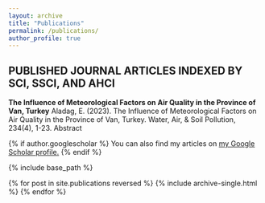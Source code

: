 ```yaml
---
layout: archive
title: "Publications"
permalink: /publications/
author_profile: true
---
```

## PUBLISHED JOURNAL ARTICLES INDEXED BY SCI, SSCI, AND AHCI

<strong>The Influence of Meteorological Factors on Air Quality in the Province of Van, Turkey</strong>
Aladag, E. (2023). The Influence of Meteorological Factors on Air Quality in the Province of Van, Turkey. Water, Air, & Soil Pollution, 234(4), 1-23.
<a href="https://doi.org/10.1007/s11270-023-06265-0" class="fas fa-link"></a> <a href="#" class="fa fa-file-pdf-o"></a>
Abstract

{% if author.googlescholar %}
  You can also find my articles on <u><a href="{{author.googlescholar}}">my Google Scholar profile</a>.</u>
{% endif %}

{% include base_path %}

{% for post in site.publications reversed %}
  {% include archive-single.html %}
{% endfor %}
